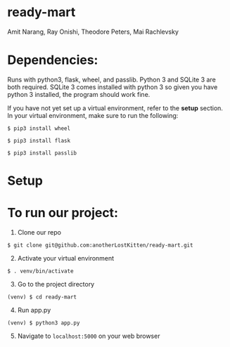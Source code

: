 # ready-mart 
Amit Narang, Ray Onishi, Theodore Peters, Mai Rachlevsky

# Dependencies: 
Runs with python3, flask, wheel, and passlib.
Python 3 and SQLite 3 are both required. SQLite 3 comes installed with python 3 so given you have python 3 installed, the program should work fine.

If you have not yet set up a virtual environment, refer to the **setup** section.
In your virtual environment, make sure to run the following:
```
$ pip3 install wheel

$ pip3 install flask

$ pip3 install passlib
```

# Setup

# To run our project:
1. Clone our repo
```
$ git clone git@github.com:anotherLostKitten/ready-mart.git 
```
2. Activate your virtual environment
```
$ . venv/bin/activate
```
3. Go to the project directory
```
(venv) $ cd ready-mart
```
4. Run app.py
```
(venv) $ python3 app.py 
```
5. Navigate to `localhost:5000` on your web browser

